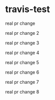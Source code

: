 # travis-test
real pr change

real pr change 2

real pr change 3

real pr change 4

real pr change 5

real pr change 6

real pr change 7

real pr change 8
